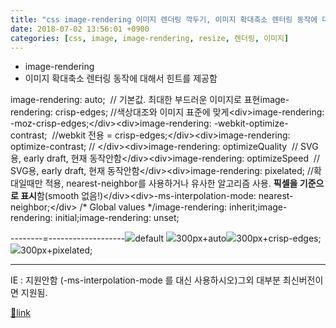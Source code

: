 ```yaml
---
title: "css image-rendering 이미지 렌더링 깍두기, 이미지 확대축소 렌터링 동작에 대해서 힌트"
date: 2018-07-02 13:56:01 +0900
categories: [css, image, image-rendering, resize, 렌더링, 이미지]
---
```


- image-rendering
- 이미지 확대축소 렌터링 동작에 대해서 힌트를 제공함


  
image-rendering: auto;  // 기본값. 최대한 부드러운 이미지로 표현image-rendering: crisp-edges; //색상대조와 이미지 표준에 맞게&lt;div&gt;image-rendering: -moz-crisp-edges;&lt;/div&gt;&lt;div&gt;image-rendering: -webkit-optimize-contrast;  //webkit 전용 = crisp-edges;&lt;/div&gt;&lt;div&gt;image-rendering: optimize-contrast; // &lt;/div&gt;&lt;div&gt;image-rendering: optimizeQuality  // SVG용, early draft, 현재 동작안함&lt;/div&gt;&lt;div&gt;image-rendering: optimizeSpeed  // SVG용, early draft, 현재 동작안함&lt;/div&gt;&lt;div&gt;image-rendering: pixelated; //확대일때만 적용, nearest-neighbor를 사용하거나 유사한 알고리즘 사용. **픽셀을 기준으로 표시**함(smooth 없음!)&lt;/div&gt;&lt;div&gt;-ms-interpolation-mode: nearest-neighbor;&lt;/div&gt;  &#xD;
/* Global values */image-rendering: inherit;image-rendering: initial;image-rendering: unset;  
  
--------=-------------------![](http://www.mins01.com/img/logo.gif)default ![](http://www.mins01.com/img/logo.gif)300px+auto![](http://www.mins01.com/img/logo.gif)300px+crisp-edges; ![](http://www.mins01.com/img/logo.gif)300px+pixelated;   
  
- - - - - -

IE : 지원안함 (-ms-interpolation-mode 를 대신 사용하시오)그외 대부분 최신버전이면 지원됨.


[🔗link](http://www.mins01.com/mh/tech/read/1171)